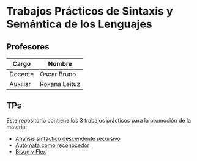 # Trabajos Prácticos de Sintaxis y Semántica de los Lenguajes
  
## Profesores
  
Cargo  | Nombre
------------- | -------------
Docente | Oscar Bruno
Auxiliar | Roxana Leituz

## TPs
  
Este repositorio contiene los 3 trabajos prácticos para la promoción de la materia:  
- [Analisis sintactico descendente recursivo](ASDR/)
- [Autómata como reconocedor](AcM/)
- [Bison y Flex](ByF/)